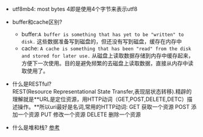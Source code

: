 - utf8mb4: most bytes 4即是使用4个字节来表示utf8
- buffer和cache区别?
  - buffer:`A buffer is something that has yet to be "written" to disk.` 这些数据准备写到磁盘的，但还没有写到磁盘，缓存在内存中
  - cache: `A cache is something that has been "read" from the disk and stored for later use.` 从磁盘上读取数据存储到内存中缓存起来，方便下一次使用。目的是避免频繁的去磁盘上读取数据，直接从内存中读取使用了。
  
- 什么是RESTful?       
  REST(Resource Representational State Transfer,表现层状态转移).精辟的理解就是**URL是定位资源，用HTTP动词（GET,POST,DELETE,DETC）描述操作。**所以uri最好是名词,常用的HTTP动词:
    GET     获取一个资源 
    POST    添加一个资源 
    PUT     修改一个资源 
    DELETE  删除一个资源
    
- 什么是堆和栈?
[参考](https://zhuanlan.zhihu.com/p/72007079)    
    